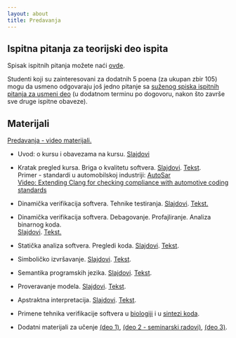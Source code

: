 ```yaml
---
layout: about
title: Predavanja 
---
```


## Ispitna pitanja za teorijski deo ispita

Spisak ispitnih pitanja možete naći [ovde]({{site.poincare}}/predavanja/VS_IspitanaPitanja.pdf).  
  
Studenti koji su zainteresovani za dodatnih 5 poena (za ukupan zbir 105) mogu da usmeno odgovaraju još jedno pitanje sa [suženog spiska ispitnih pitanja za usmeni deo]({{site.poincare}}/predavanja/VS_IspitnaPitanjaUsmeni.pdf) (u dodatnom terminu po dogovoru, nakon što završe sve druge ispitne obaveze).

## Materijali

[Predavanja - video materijali.](https://www.youtube.com/playlist?list=PL9YwiYfLWcwyVHH5ycdvghwZMKPeONgB5)  

* Uvod: o kursu i obavezama na kursu. [Slajdovi]({{site.poincare}}/predavanja/01_o_kursu_vs.pdf)

* Kratak pregled kursa. Briga o kvalitetu softvera. [Slajdovi]({{site.poincare}}/predavanja/01_uvod/02_motivacija_slajdovi.pdf). [Tekst]({{site.poincare}}/predavanja/01_uvod/02_motivacija.pdf).  
    Primer - standardi u automobilskoj industriji: [AutoSar]({{site.poincare}}/predavanja/dodatni_materijali/autosar_prezentacija.pdf)  
    [Video: Extending Clang for checking compliance with automotive coding standards](https://www.youtube.com/watch?v=-6dL-7xkIV0)

* Dinamička verifikacija softvera. Tehnike testiranja. [Slajdovi]({{site.poincare}}/predavanja/02_testiranje/02_testiranje_slajdovi.pdf). [Tekst.]({{site.poincare}}/predavanja/02_testiranje/02_testiranje.pdf)  

* Dinamička verifikacija softvera. Debagovanje. Profajliranje. Analiza binarnog koda.  
    [Slajdovi]({{site.poincare}}/predavanja/03_dinamicka_analiza/03_dinamicka_analiza_slajdovi.pdf). [Tekst.]({{site.poincare}}/predavanja/03_dinamicka_analiza/03_dinamicka_analiza.pdf)  

* Statička analiza softvera. Pregledi koda. [Slajdovi]({{site.poincare}}/predavanja/04_staticka_analiza_pregledi/04_staticka_analiza_slajdovi.pdf). [Tekst]({{site.poincare}}/predavanja/04_staticka_analiza_pregledi/04_staticka_analiza.pdf). 

* Simboličko izvršavanje. [Slajdovi]({{site.poincare}}/predavanja/05_simbolicko_izvrsavanje/05_simbolicko_izvrsavanje_slajdovi.pdf). [Tekst]({{site.poincare}}/predavanja/05_simbolicko_izvrsavanje/05_simbolicko_izvrsavanje.pdf).  
        
* Semantika programskih jezika. [Slajdovi]({{site.poincare}}/predavanja/06_semantika/06_semantika_slajdovi.pdf). [Tekst]({{site.poincare}}/predavanja/06_semantika/06_semantika.pdf).  

* Proveravanje modela. [Slajdovi]({{site.poincare}}/predavanja/07_proveravanje_modela/proveravanje_modela_slajdovi.pdf). [Tekst]({{site.poincare}}/predavanja/07_proveravanje_modela/proveravanje_modela.pdf).  
        
* Apstraktna interpretacija. [Slajdovi]({{site.poincare}}/predavanja/08_abstraktna_interpretacija/apstraktna_interpretacija_slajdovi.pdf). [Tekst]({{site.poincare}}/predavanja/08_abstraktna_interpretacija/apstraktna_interpretacija.pdf).  

* Primene tehnika verifikacije softvera u [biologiji]({{site.poincare}}/predavanja/neke_primene/14_SBMME_UnaStankovic.pdf) i u [sintezi koda]({{site.poincare}}/predavanja/neke_primene/SintezaProgramaRistovicIvanisevicKatanicKovacevic.pdf).

* Dodatni materijali za učenje [(deo 1)]({{site.poincare}}/predavanja/dodatni_materijali/materijali.zip), [(deo 2 - seminarski radovi)](https://github.com/MATF-Software-Verification), [(deo 3)]({{site.poincare}}/predavanja/dodatni_materijali/materijali2019.zip).
